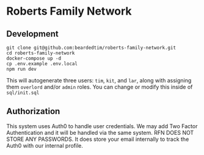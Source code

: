 # Roberts Family Network

## Development

```
git clone git@github.com:beardedtim/roberts-family-network.git
cd roberts-family-network
docker-compose up -d
cp .env.example .env.local
npm run dev
```

This will autogenerate three users: `tim`, `kit`, and `lar`, along
with assigning them `overlord` and/or `admin` roles. You can change
or modify this inside of `sql/init.sql`

## Authorization

This system uses Auth0 to handle user credentials. We may add Two Factor Authentication
and it will be handled via the same system. RFN DOES NOT STORE ANY PASSWORDS. It does
store your email internally to track the Auth0 with our internal profile.
